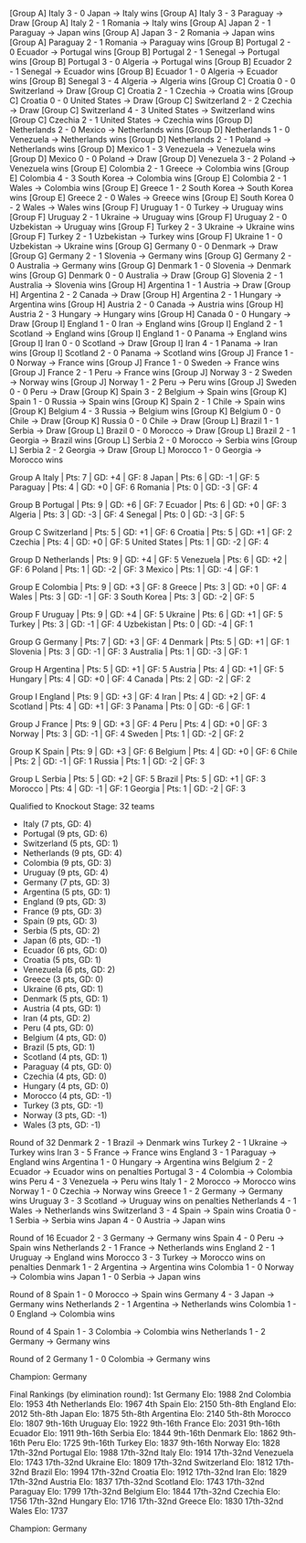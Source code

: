 [Group A] Italy 3 - 0 Japan → Italy wins
[Group A] Italy 3 - 3 Paraguay → Draw
[Group A] Italy 2 - 1 Romania → Italy wins
[Group A] Japan 2 - 1 Paraguay → Japan wins
[Group A] Japan 3 - 2 Romania → Japan wins
[Group A] Paraguay 2 - 1 Romania → Paraguay wins
[Group B] Portugal 2 - 0 Ecuador → Portugal wins
[Group B] Portugal 2 - 1 Senegal → Portugal wins
[Group B] Portugal 3 - 0 Algeria → Portugal wins
[Group B] Ecuador 2 - 1 Senegal → Ecuador wins
[Group B] Ecuador 1 - 0 Algeria → Ecuador wins
[Group B] Senegal 3 - 4 Algeria → Algeria wins
[Group C] Croatia 0 - 0 Switzerland → Draw
[Group C] Croatia 2 - 1 Czechia → Croatia wins
[Group C] Croatia 0 - 0 United States → Draw
[Group C] Switzerland 2 - 2 Czechia → Draw
[Group C] Switzerland 4 - 3 United States → Switzerland wins
[Group C] Czechia 2 - 1 United States → Czechia wins
[Group D] Netherlands 2 - 0 Mexico → Netherlands wins
[Group D] Netherlands 1 - 0 Venezuela → Netherlands wins
[Group D] Netherlands 2 - 1 Poland → Netherlands wins
[Group D] Mexico 1 - 3 Venezuela → Venezuela wins
[Group D] Mexico 0 - 0 Poland → Draw
[Group D] Venezuela 3 - 2 Poland → Venezuela wins
[Group E] Colombia 2 - 1 Greece → Colombia wins
[Group E] Colombia 4 - 3 South Korea → Colombia wins
[Group E] Colombia 2 - 1 Wales → Colombia wins
[Group E] Greece 1 - 2 South Korea → South Korea wins
[Group E] Greece 2 - 0 Wales → Greece wins
[Group E] South Korea 0 - 2 Wales → Wales wins
[Group F] Uruguay 1 - 0 Turkey → Uruguay wins
[Group F] Uruguay 2 - 1 Ukraine → Uruguay wins
[Group F] Uruguay 2 - 0 Uzbekistan → Uruguay wins
[Group F] Turkey 2 - 3 Ukraine → Ukraine wins
[Group F] Turkey 2 - 1 Uzbekistan → Turkey wins
[Group F] Ukraine 1 - 0 Uzbekistan → Ukraine wins
[Group G] Germany 0 - 0 Denmark → Draw
[Group G] Germany 2 - 1 Slovenia → Germany wins
[Group G] Germany 2 - 0 Australia → Germany wins
[Group G] Denmark 1 - 0 Slovenia → Denmark wins
[Group G] Denmark 0 - 0 Australia → Draw
[Group G] Slovenia 2 - 1 Australia → Slovenia wins
[Group H] Argentina 1 - 1 Austria → Draw
[Group H] Argentina 2 - 2 Canada → Draw
[Group H] Argentina 2 - 1 Hungary → Argentina wins
[Group H] Austria 2 - 0 Canada → Austria wins
[Group H] Austria 2 - 3 Hungary → Hungary wins
[Group H] Canada 0 - 0 Hungary → Draw
[Group I] England 1 - 0 Iran → England wins
[Group I] England 2 - 1 Scotland → England wins
[Group I] England 1 - 0 Panama → England wins
[Group I] Iran 0 - 0 Scotland → Draw
[Group I] Iran 4 - 1 Panama → Iran wins
[Group I] Scotland 2 - 0 Panama → Scotland wins
[Group J] France 1 - 0 Norway → France wins
[Group J] France 1 - 0 Sweden → France wins
[Group J] France 2 - 1 Peru → France wins
[Group J] Norway 3 - 2 Sweden → Norway wins
[Group J] Norway 1 - 2 Peru → Peru wins
[Group J] Sweden 0 - 0 Peru → Draw
[Group K] Spain 3 - 2 Belgium → Spain wins
[Group K] Spain 1 - 0 Russia → Spain wins
[Group K] Spain 2 - 1 Chile → Spain wins
[Group K] Belgium 4 - 3 Russia → Belgium wins
[Group K] Belgium 0 - 0 Chile → Draw
[Group K] Russia 0 - 0 Chile → Draw
[Group L] Brazil 1 - 1 Serbia → Draw
[Group L] Brazil 0 - 0 Morocco → Draw
[Group L] Brazil 2 - 1 Georgia → Brazil wins
[Group L] Serbia 2 - 0 Morocco → Serbia wins
[Group L] Serbia 2 - 2 Georgia → Draw
[Group L] Morocco 1 - 0 Georgia → Morocco wins

Group A
Italy           | Pts: 7 | GD: +4 | GF: 8
Japan           | Pts: 6 | GD: -1 | GF: 5
Paraguay        | Pts: 4 | GD: +0 | GF: 6
Romania         | Pts: 0 | GD: -3 | GF: 4

Group B
Portugal        | Pts: 9 | GD: +6 | GF: 7
Ecuador         | Pts: 6 | GD: +0 | GF: 3
Algeria         | Pts: 3 | GD: -3 | GF: 4
Senegal         | Pts: 0 | GD: -3 | GF: 5

Group C
Switzerland     | Pts: 5 | GD: +1 | GF: 6
Croatia         | Pts: 5 | GD: +1 | GF: 2
Czechia         | Pts: 4 | GD: +0 | GF: 5
United States   | Pts: 1 | GD: -2 | GF: 4

Group D
Netherlands     | Pts: 9 | GD: +4 | GF: 5
Venezuela       | Pts: 6 | GD: +2 | GF: 6
Poland          | Pts: 1 | GD: -2 | GF: 3
Mexico          | Pts: 1 | GD: -4 | GF: 1

Group E
Colombia        | Pts: 9 | GD: +3 | GF: 8
Greece          | Pts: 3 | GD: +0 | GF: 4
Wales           | Pts: 3 | GD: -1 | GF: 3
South Korea     | Pts: 3 | GD: -2 | GF: 5

Group F
Uruguay         | Pts: 9 | GD: +4 | GF: 5
Ukraine         | Pts: 6 | GD: +1 | GF: 5
Turkey          | Pts: 3 | GD: -1 | GF: 4
Uzbekistan      | Pts: 0 | GD: -4 | GF: 1

Group G
Germany         | Pts: 7 | GD: +3 | GF: 4
Denmark         | Pts: 5 | GD: +1 | GF: 1
Slovenia        | Pts: 3 | GD: -1 | GF: 3
Australia       | Pts: 1 | GD: -3 | GF: 1

Group H
Argentina       | Pts: 5 | GD: +1 | GF: 5
Austria         | Pts: 4 | GD: +1 | GF: 5
Hungary         | Pts: 4 | GD: +0 | GF: 4
Canada          | Pts: 2 | GD: -2 | GF: 2

Group I
England         | Pts: 9 | GD: +3 | GF: 4
Iran            | Pts: 4 | GD: +2 | GF: 4
Scotland        | Pts: 4 | GD: +1 | GF: 3
Panama          | Pts: 0 | GD: -6 | GF: 1

Group J
France          | Pts: 9 | GD: +3 | GF: 4
Peru            | Pts: 4 | GD: +0 | GF: 3
Norway          | Pts: 3 | GD: -1 | GF: 4
Sweden          | Pts: 1 | GD: -2 | GF: 2

Group K
Spain           | Pts: 9 | GD: +3 | GF: 6
Belgium         | Pts: 4 | GD: +0 | GF: 6
Chile           | Pts: 2 | GD: -1 | GF: 1
Russia          | Pts: 1 | GD: -2 | GF: 3

Group L
Serbia          | Pts: 5 | GD: +2 | GF: 5
Brazil          | Pts: 5 | GD: +1 | GF: 3
Morocco         | Pts: 4 | GD: -1 | GF: 1
Georgia         | Pts: 1 | GD: -2 | GF: 3

Qualified to Knockout Stage: 32 teams
- Italy (7 pts, GD: 4)
- Portugal (9 pts, GD: 6)
- Switzerland (5 pts, GD: 1)
- Netherlands (9 pts, GD: 4)
- Colombia (9 pts, GD: 3)
- Uruguay (9 pts, GD: 4)
- Germany (7 pts, GD: 3)
- Argentina (5 pts, GD: 1)
- England (9 pts, GD: 3)
- France (9 pts, GD: 3)
- Spain (9 pts, GD: 3)
- Serbia (5 pts, GD: 2)
- Japan (6 pts, GD: -1)
- Ecuador (6 pts, GD: 0)
- Croatia (5 pts, GD: 1)
- Venezuela (6 pts, GD: 2)
- Greece (3 pts, GD: 0)
- Ukraine (6 pts, GD: 1)
- Denmark (5 pts, GD: 1)
- Austria (4 pts, GD: 1)
- Iran (4 pts, GD: 2)
- Peru (4 pts, GD: 0)
- Belgium (4 pts, GD: 0)
- Brazil (5 pts, GD: 1)
- Scotland (4 pts, GD: 1)
- Paraguay (4 pts, GD: 0)
- Czechia (4 pts, GD: 0)
- Hungary (4 pts, GD: 0)
- Morocco (4 pts, GD: -1)
- Turkey (3 pts, GD: -1)
- Norway (3 pts, GD: -1)
- Wales (3 pts, GD: -1)

Round of 32
Denmark 2 - 1 Brazil -> Denmark wins
Turkey 2 - 1 Ukraine -> Turkey wins
Iran 3 - 5 France -> France wins
England 3 - 1 Paraguay -> England wins
Argentina 1 - 0 Hungary -> Argentina wins
Belgium 2 - 2 Ecuador -> Ecuador wins on penalties
Portugal 3 - 4 Colombia -> Colombia wins
Peru 4 - 3 Venezuela -> Peru wins
Italy 1 - 2 Morocco -> Morocco wins
Norway 1 - 0 Czechia -> Norway wins
Greece 1 - 2 Germany -> Germany wins
Uruguay 3 - 3 Scotland -> Uruguay wins on penalties
Netherlands 4 - 1 Wales -> Netherlands wins
Switzerland 3 - 4 Spain -> Spain wins
Croatia 0 - 1 Serbia -> Serbia wins
Japan 4 - 0 Austria -> Japan wins

Round of 16
Ecuador 2 - 3 Germany -> Germany wins
Spain 4 - 0 Peru -> Spain wins
Netherlands 2 - 1 France -> Netherlands wins
England 2 - 1 Uruguay -> England wins
Morocco 3 - 3 Turkey -> Morocco wins on penalties
Denmark 1 - 2 Argentina -> Argentina wins
Colombia 1 - 0 Norway -> Colombia wins
Japan 1 - 0 Serbia -> Japan wins

Round of 8
Spain 1 - 0 Morocco -> Spain wins
Germany 4 - 3 Japan -> Germany wins
Netherlands 2 - 1 Argentina -> Netherlands wins
Colombia 1 - 0 England -> Colombia wins

Round of 4
Spain 1 - 3 Colombia -> Colombia wins
Netherlands 1 - 2 Germany -> Germany wins

Round of 2
Germany 1 - 0 Colombia -> Germany wins

Champion: Germany

Final Rankings (by elimination round):
1st        Germany              Elo: 1988
2nd        Colombia             Elo: 1953
4th        Netherlands          Elo: 1967
4th        Spain                Elo: 2150
5th-8th    England              Elo: 2012
5th-8th    Japan                Elo: 1875
5th-8th    Argentina            Elo: 2140
5th-8th    Morocco              Elo: 1807
9th-16th   Uruguay              Elo: 1922
9th-16th   France               Elo: 2031
9th-16th   Ecuador              Elo: 1911
9th-16th   Serbia               Elo: 1844
9th-16th   Denmark              Elo: 1862
9th-16th   Peru                 Elo: 1725
9th-16th   Turkey               Elo: 1837
9th-16th   Norway               Elo: 1828
17th-32nd  Portugal             Elo: 1988
17th-32nd  Italy                Elo: 1914
17th-32nd  Venezuela            Elo: 1743
17th-32nd  Ukraine              Elo: 1809
17th-32nd  Switzerland          Elo: 1812
17th-32nd  Brazil               Elo: 1994
17th-32nd  Croatia              Elo: 1912
17th-32nd  Iran                 Elo: 1829
17th-32nd  Austria              Elo: 1837
17th-32nd  Scotland             Elo: 1743
17th-32nd  Paraguay             Elo: 1799
17th-32nd  Belgium              Elo: 1844
17th-32nd  Czechia              Elo: 1756
17th-32nd  Hungary              Elo: 1716
17th-32nd  Greece               Elo: 1830
17th-32nd  Wales                Elo: 1737

Champion: Germany